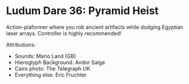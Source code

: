Ludum Dare 36: Pyramid Heist
============================

Action-plaformer where you rob ancient artifacts while dodging Egyptian laser arrays. Controller is highly recommended!

Attributions:

* Sounds: Mario Land (GB)
* Hieroglyph Background: Andor Salga
* Cairo photo: The Telegraph UK
* Everything else: Eric Fruchter
